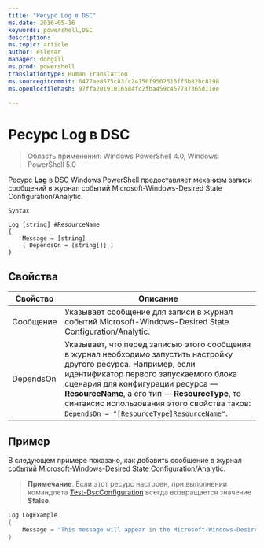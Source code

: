 ```yaml
---
title: "Ресурс Log в DSC"
ms.date: 2016-05-16
keywords: powershell,DSC
description: 
ms.topic: article
author: eslesar
manager: dongill
ms.prod: powershell
translationtype: Human Translation
ms.sourcegitcommit: 6477ae8575c83fc24150f9502515ff5b82bc8198
ms.openlocfilehash: 97ffa20191016584fc2fba459c457787365d11ee

---
```


# Ресурс Log в DSC 

> Область применения: Windows PowerShell 4.0, Windows PowerShell 5.0

Ресурс __Log__ в DSC Windows PowerShell предоставляет механизм записи сообщений в журнал событий Microsoft-Windows-Desired State Configuration/Analytic.

```
Syntax

Log [string] #ResourceName
{
    Message = [string]
    [ DependsOn = [string[]] ]
}
```

## Свойства
|  Свойство  |  Описание   | 
|---|---| 
| Сообщение| Указывает сообщение для записи в журнал событий Microsoft-Windows-Desired State Configuration/Analytic.| 
| DependsOn | Указывает, что перед записью этого сообщения в журнал необходимо запустить настройку другого ресурса. Например, если идентификатор первого запускаемого блока сценария для конфигурации ресурса — __ResourceName__, а его тип — __ResourceType__, то синтаксис использования этого свойства таков: `DependsOn = "[ResourceType]ResourceName"`.| 

## Пример

В следующем примере показано, как добавить сообщение в журнал событий Microsoft-Windows-Desired State Configuration/Analytic.

> **Примечание**. Если этот ресурс настроен, при выполнении командлета [Test-DscConfiguration](https://technet.microsoft.com/en-us/library/dn407382.aspx) всегда возвращается значение **$false**.

```powershell 
Log LogExample
{
    Message = "This message will appear in the Microsoft-Windows-Desired State Configuration/Analytic event log."
} 
```




<!--HONumber=Jun16_HO4-->


